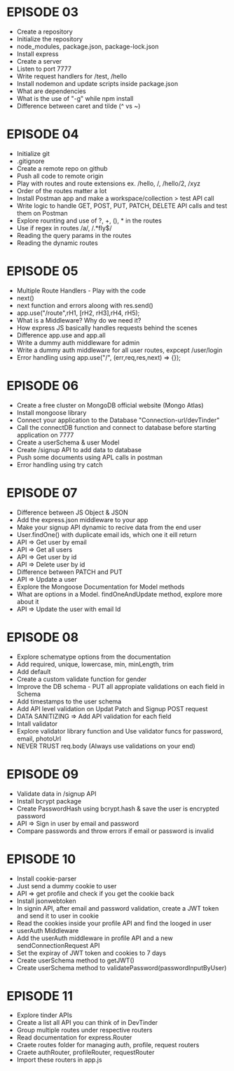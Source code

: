 # EPISODE 03

- Create a repository
- Initialize the repository
- node_modules, package.json, package-lock.json
- Install express
- Create a server
- Listen to port 7777
- Write request handlers for /test, /hello
- Install nodemon and update scripts inside package.json
- What are dependencies
- What is the use of "-g" while npm install
- Difference between caret and tilde (^ vs ~)

# EPISODE 04

- Initialize git
- .gitignore
- Create a remote repo on github
- Push all code to remote origin
- Play with routes and route extensions ex. /hello, /, /hello/2, /xyz
- Order of the routes matter a lot
- Install Postman app and make a workspace/collection > test API call
- Write logic to handle GET, POST, PUT, PATCH, DELETE API calls and test them on Postman
- Explore rounting and use of ?, +, (), \* in the routes
- Use if regex in routes /a/, /.\*fly$/
- Reading the query params in the routes
- Reading the dynamic routes

# EPISODE 05

- Multiple Route Handlers - Play with the code
- next()
- next function and errors aloong with res.send()
- app.use("/route",rH1, [rH2, rH3],rH4, rH5);
- What is a Middleware? Why do we need it?
- How express JS basically handles requests behind the scenes
- Difference app.use and app.all
- Write a dummy auth middleware for admin
- Write a dummy auth middleware for all user routes, expcept /user/login
- Error handling using app.use("/", (err,req,res,next) => {});

# EPISODE 06

- Create a free cluster on MongoDB official website (Mongo Atlas)
- Install mongoose library
- Connect your application to the Database "Connection-url/devTinder"
- Call the connectDB function and connect to database before starting application on 7777
- Create a userSchema & user Model
- Create /signup API to add data to database
- Push some documents using APL calls in postman
- Error handling using try catch

# EPISODE 07

- Difference between JS Object & JSON
- Add the express.json middleware to your app
- Make your signup API dynamic to recive data from the end user
- User.findOne() with duplicate email ids, which one it eill return
- API => Get user by email
- API => Get all users
- API => Get user by id
- API => Delete user by id
- Difference between PATCH and PUT
- API => Update a user
- Explore the Mongoose Documentation for Model methods
- What are options in a Model. findOneAndUpdate method, explore more about it
- API => Update the user with email Id

# EPISODE 08

- Explore schematype options from the documentation
- Add required, unique, lowercase, min, minLength, trim
- Add default
- Create a custom validate function for gender
- Improve the DB schema - PUT all appropiate validations on each field in Schema
- Add timestamps to the user schema
- Add API level validation on Updat Patch and Signup POST request
- DATA SANITIZING => Add API validation for each field
- Intall validator
- Explore validator library function and Use validator funcs for password, email, photoUrl
- NEVER TRUST req.body (Always use validations on your end)

# EPISODE 09

- Validate data in /signup API
- Install bcrypt package
- Create PasswordHash using bcrypt.hash & save the user is encrypted password
- API => Sign in user by email and password
- Compare passwords and throw errors if email or password is invalid

# EPISODE 10

- Install cookie-parser
- Just send a dummy cookie to user
- API => get profile and check if you get the cookie back
- Install jsonwebtoken
- In signin API, after email and password validation, create a JWT token and send it to user in cookie
- Read the cookies inside your profile API and find the looged in user
- userAuth Middleware
- Add the userAuth middleware in profile API and a new sendConnectionRequest API
- Set the expiray of JWT token and cookies to 7 days
- Create userSchema method to getJWT()
- Create userSchema method to validatePassword(passwordInputByUser)

# EPISODE 11

- Explore tinder APIs
- Create a list all API you can think of in DevTinder
- Group multiple routes under respective routers
- Read documentation for express.Router
- Craete routes folder for managing auth, profile, request routers
- Craete authRouter, profileRouter, requestRouter
- Import these routers in app.js
